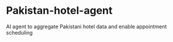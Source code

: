 # Pakistan-hotel-agent
AI agent to aggregate Pakistani hotel data and enable appointment scheduling
